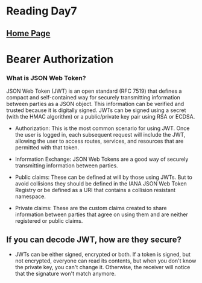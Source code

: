 # Reading Day7

## [Home Page](/README.md)


# Bearer Authorization

### What is JSON Web Token?

JSON Web Token (JWT) is an open standard (RFC 7519) that defines a compact and self-contained way for securely transmitting information between parties as a JSON object. This information can be verified and trusted because it is digitally signed. JWTs can be signed using a secret (with the HMAC algorithm) or a public/private key pair using RSA or ECDSA.

- Authorization: This is the most common scenario for using JWT. Once the user is logged in, each subsequent request will include the JWT, allowing the user to access routes, services, and resources that are permitted with that token.

- Information Exchange: JSON Web Tokens are a good way of securely transmitting information between parties.

- Public claims: These can be defined at will by those using JWTs. But to avoid collisions they should be defined in the IANA JSON Web Token Registry or be defined as a URI that contains a collision resistant namespace.

- Private claims: These are the custom claims created to share information between parties that agree on using them and are neither registered or public claims. 

## If you can decode JWT, how are they secure?

- JWTs can be either signed, encrypted or both. If a token is signed, but not encrypted, everyone can read its contents, but when you don't know the private key, you can't change it. Otherwise, the receiver will notice that the signature won't match anymore.
